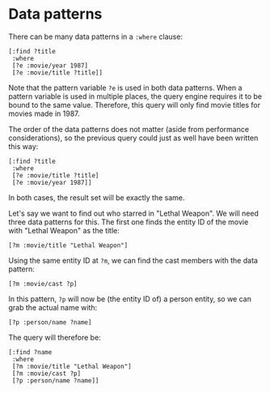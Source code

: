 # Data patterns

There can be many data patterns in a `:where` clause:

    [:find ?title
     :where
     [?e :movie/year 1987]
     [?e :movie/title ?title]]

Note that the pattern variable `?e` is
used in both data patterns. When a pattern variable is used in
multiple places, the query engine requires it to be bound to the same
value. Therefore, this query will only find movie titles
for movies made in 1987.

The order of the data patterns does not matter (aside from performance
considerations), so the previous query could just as well have been written this way:

    [:find ?title
     :where
     [?e :movie/title ?title]
     [?e :movie/year 1987]]

In both cases, the result set will be exactly the same.

Let's say we want to find out who starred in "Lethal Weapon". We
will need three data patterns for this. The first one finds the
entity ID of the movie with "Lethal Weapon" as the title:

    [?m :movie/title "Lethal Weapon"]

Using the same entity ID at `?m`, we can find the cast members with the data
pattern:

    [?m :movie/cast ?p]

In this pattern, `?p` will now be (the entity ID of) a person entity, so we can grab the
actual name with:

    [?p :person/name ?name]

The query will therefore be:

    [:find ?name
     :where
     [?m :movie/title "Lethal Weapon"]
     [?m :movie/cast ?p]
     [?p :person/name ?name]]
